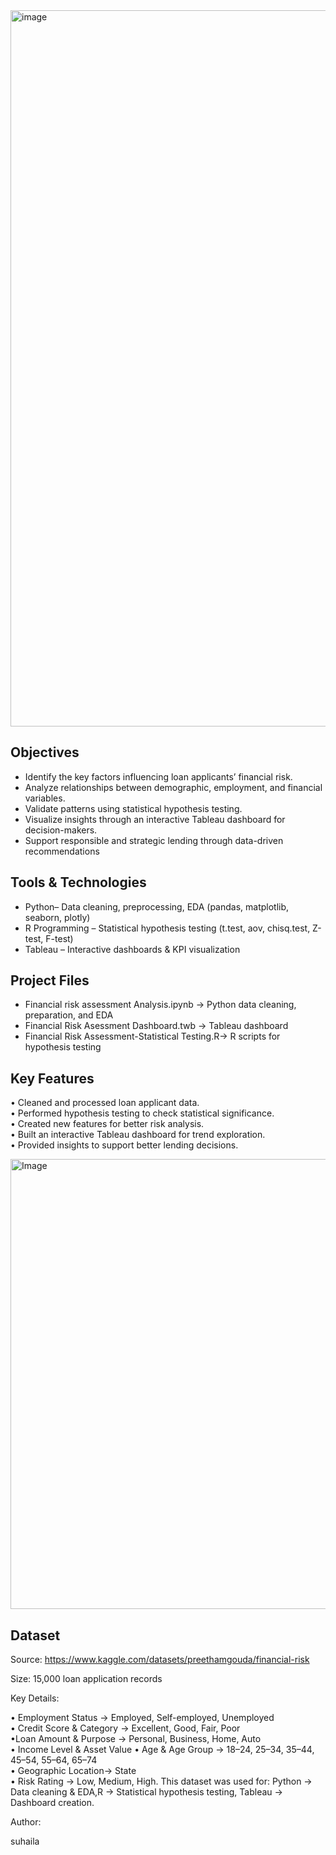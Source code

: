 

<img width="2000" height="1146" alt="image" src="https://github.com/user-attachments/assets/53bebce8-c0bf-424f-9d33-01af5de3b7f8" />


 Objectives
 ---
 

* Identify the key factors influencing loan applicants’ financial risk.  
* Analyze relationships between demographic, employment, and financial variables.  
* Validate patterns using statistical hypothesis testing.  
* Visualize insights through an interactive Tableau dashboard for decision-makers.  
* Support responsible and strategic lending through data-driven recommendations

Tools & Technologies
---


* Python– Data cleaning, preprocessing, EDA (pandas, matplotlib, seaborn, plotly)  
* R Programming – Statistical hypothesis testing (t.test, aov, chisq.test, Z-test, F-test)  
* Tableau – Interactive dashboards & KPI visualization

Project Files
---

* Financial risk assessment Analysis.ipynb → Python data cleaning, preparation, and EDA  
* Financial Risk Asessment Dashboard.twb → Tableau dashboard  
* Financial Risk Assessment-Statistical Testing.R→ R scripts for hypothesis testing

Key Features
---


• Cleaned and processed loan applicant data.  
• Performed hypothesis testing to check statistical significance.  
• Created new features for better risk analysis.  
• Built an interactive Tableau dashboard for trend exploration.  
• Provided insights to support better lending decisions.

 <img width="1280" height="720" alt="Image" src="https://github.com/user-attachments/assets/97e6d37b-2d55-4192-83bb-b26f93867d1e" />
 
 Dataset
 ---

Source: https://www.kaggle.com/datasets/preethamgouda/financial-risk

Size: 15,000 loan application records

Key Details:
 
• Employment Status → Employed, Self-employed, Unemployed  
• Credit Score & Category → Excellent, Good, Fair, Poor  
•Loan Amount & Purpose → Personal, Business, Home, Auto  
• Income Level & Asset Value 
• Age & Age Group → 18–24, 25–34, 35–44, 45–54, 55–64, 65–74  
• Geographic Location→ State  
• Risk Rating → Low, Medium, High.
 This dataset was used for:  Python → Data cleaning & EDA,R → Statistical hypothesis testing, Tableau → Dashboard creation.


Author:

suhaila

 
